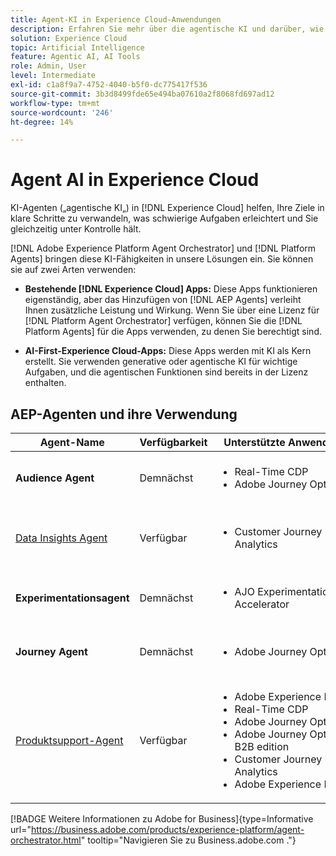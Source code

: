 ```yaml
---
title: Agent-KI in Experience Cloud-Anwendungen
description: Erfahren Sie mehr über die agentische KI und darüber, wie Experience Cloud-Programme das agentische Framework von Adobe verwenden.
solution: Experience Cloud
topic: Artificial Intelligence
feature: Agentic AI, AI Tools
role: Admin, User
level: Intermediate
exl-id: c1a8f9a7-4752-4040-b5f0-dc775417f536
source-git-commit: 3b3d8499fde65e494ba07610a2f8068fd697ad12
workflow-type: tm+mt
source-wordcount: '246'
ht-degree: 14%

---
```


# Agent AI in Experience Cloud

KI-Agenten („agentische KI„) in [!DNL Experience Cloud] helfen, Ihre Ziele in klare Schritte zu verwandeln, was schwierige Aufgaben erleichtert und Sie gleichzeitig unter Kontrolle hält.

[!DNL Adobe Experience Platform Agent Orchestrator] und [!DNL Platform Agents] bringen diese KI-Fähigkeiten in unsere Lösungen ein. Sie können sie auf zwei Arten verwenden:

* **Bestehende [!DNL Experience Cloud] Apps:** Diese Apps funktionieren eigenständig, aber das Hinzufügen von [!DNL AEP Agents] verleiht Ihnen zusätzliche Leistung und Wirkung. Wenn Sie über eine Lizenz für [!DNL Platform Agent Orchestrator] verfügen, können Sie die [!DNL Platform Agents] für die Apps verwenden, zu denen Sie berechtigt sind.

* **AI-First-Experience Cloud-Apps:** Diese Apps werden mit KI als Kern erstellt. Sie verwenden generative oder agentische KI für wichtige Aufgaben, und die agentischen Funktionen sind bereits in der Lizenz enthalten.

## AEP-Agenten und ihre Verwendung

| Agent-Name | Verfügbarkeit | Unterstützte Anwendungen | Funktionen |
|---|----------|------------|----------|
| **Audience Agent** | Demnächst | <ul><li>Real-Time CDP</li><li>Adobe Journey Optimizer</li></ul> | Erstellen und optimieren Sie Zielgruppen mithilfe natürlicher Sprachaufforderungen. |
| [Data Insights Agent](https://experienceleague.adobe.com/en/docs/analytics-platform/using/cja-overview/cja-b2c-overview/data-analysis-ai) | Verfügbar | <ul><li>Customer Journey Analytics</li></ul> | Beantworten von Datenfragen und Erstellen von Visualisierungen in Analysis Workspace. |
| **Experimentationsagent** | Demnächst | <ul><li>AJO Experimentation Accelerator</li></ul> | Analyse automatisieren, um Experimente und Wachstumsmöglichkeiten zu identifizieren. |
| **Journey Agent** | Demnächst | <ul><li>Adobe Journey Optimizer</li></ul> | Erstellen, Analysieren und Optimieren von Customer Journey in großem Maßstab. |
| [Produktsupport-Agent](https://experienceleague.adobe.com/en/docs/experience-platform/ai-assistant/new-features/customer-support) | Verfügbar | <ul><li>Adobe Experience Platform</li><li>Real-Time CDP</li><li>Adobe Journey Optimizer</li><li>Adobe Journey Optimizer B2B edition</li><li>Customer Journey Analytics</li><li>Adobe Experience Manager</li></ul> | Beheben von Problemen, Erstellen von Support-Tickets und Verfolgen des Fortschritts mit dem KI-Assistenten. |

[!BADGE Weitere Informationen zu Adobe for Business]{type=Informative url="https://business.adobe.com/products/experience-platform/agent-orchestrator.html" tooltip="Navigieren Sie zu Business.adobe.com ."}

<!-- 
* [Product Support Agent](https://experienceleague.adobe.com/en/docs/experience-platform/ai-assistant/new-features/customer-support) is a self-serve debugging and troubleshooting capability of [!UICONTROL AI Assistant] that you can use for Experience Platform features and applications. Troubleshoot support issues without leaving your workflows, create customer support tickets, and track case progress using AI Assistant.
* [Data Insights Agent](https://experienceleague.adobe.com/en/docs/analytics-platform/using/cja-overview/cja-b2c-overview/data-analysis-ai) is accessible from the AI Assistant in Customer Journey Analytics. It is a generative AI conversation agent that quickly and efficiently answers questions about your data. It builds relevant visualizations in Analysis Workspace using components from your data view and using your actual data. -->








